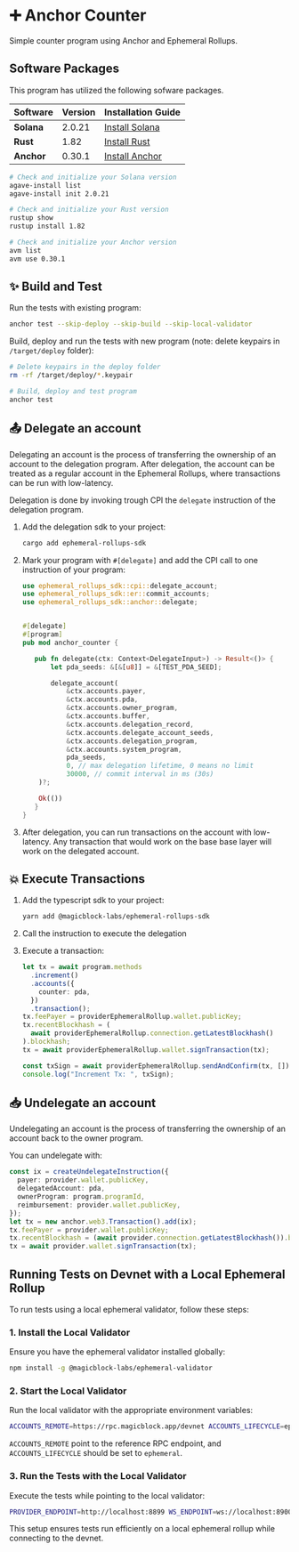 # ➕ Anchor Counter

Simple counter program using Anchor and Ephemeral Rollups.

## Software Packages

This program has utilized the following sofware packages.

| Software   | Version | Installation Guide                                              |
| ---------- | ------- | --------------------------------------------------------------- |
| **Solana** | 2.0.21  | [Install Solana](https://docs.anza.xyz/cli/install)             |
| **Rust**   | 1.82    | [Install Rust](https://www.rust-lang.org/tools/install)         |
| **Anchor** | 0.30.1  | [Install Anchor](https://www.anchor-lang.com/docs/installation) |

```sh
# Check and initialize your Solana version
agave-install list
agave-install init 2.0.21

# Check and initialize your Rust version
rustup show
rustup install 1.82

# Check and initialize your Anchor version
avm list
avm use 0.30.1
```

## ✨ Build and Test

Run the tests with existing program:

```bash
anchor test --skip-deploy --skip-build --skip-local-validator
```

Build, deploy and run the tests with new program (note: delete keypairs in `/target/deploy` folder):

```bash
# Delete keypairs in the deploy folder
rm -rf /target/deploy/*.keypair

# Build, deploy and test program
anchor test
```

## 📤 Delegate an account

Delegating an account is the process of transferring the ownership of an account to the delegation program.
After delegation, the account can be treated as a regular account in the Ephemeral Rollups, where transactions can be run with low-latency.

Delegation is done by invoking trough CPI the `delegate` instruction of the delegation program.

1. Add the delegation sdk to your project:

   ```bash
   cargo add ephemeral-rollups-sdk
   ```

2. Mark your program with `#[delegate]` and add the CPI call to one instruction of your program:

   ```rust
   use ephemeral_rollups_sdk::cpi::delegate_account;
   use ephemeral_rollups_sdk::er::commit_accounts;
   use ephemeral_rollups_sdk::anchor::delegate;


   #[delegate]
   #[program]
   pub mod anchor_counter {

      pub fn delegate(ctx: Context<DelegateInput>) -> Result<()> {
          let pda_seeds: &[&[u8]] = &[TEST_PDA_SEED];

          delegate_account(
              &ctx.accounts.payer,
              &ctx.accounts.pda,
              &ctx.accounts.owner_program,
              &ctx.accounts.buffer,
              &ctx.accounts.delegation_record,
              &ctx.accounts.delegate_account_seeds,
              &ctx.accounts.delegation_program,
              &ctx.accounts.system_program,
              pda_seeds,
              0, // max delegation lifetime, 0 means no limit
              30000, // commit interval in ms (30s)
       )?;

       Ok(())
      }
   }
   ```

3. After delegation, you can run transactions on the account with low-latency. Any transaction that would work on the base base layer will work on the delegated account.

## 💥 Execute Transactions

1. Add the typescript sdk to your project:

   ```bash
   yarn add @magicblock-labs/ephemeral-rollups-sdk
   ```

2. Call the instruction to execute the delegation
3. Execute a transaction:

   ```typescript
   let tx = await program.methods
     .increment()
     .accounts({
       counter: pda,
     })
     .transaction();
   tx.feePayer = providerEphemeralRollup.wallet.publicKey;
   tx.recentBlockhash = (
     await providerEphemeralRollup.connection.getLatestBlockhash()
   ).blockhash;
   tx = await providerEphemeralRollup.wallet.signTransaction(tx);

   const txSign = await providerEphemeralRollup.sendAndConfirm(tx, []);
   console.log("Increment Tx: ", txSign);
   ```

## 📥 Undelegate an account

Undelegating an account is the process of transferring the ownership of an account back to the owner program.

You can undelegate with:

```typescript
const ix = createUndelegateInstruction({
  payer: provider.wallet.publicKey,
  delegatedAccount: pda,
  ownerProgram: program.programId,
  reimbursement: provider.wallet.publicKey,
});
let tx = new anchor.web3.Transaction().add(ix);
tx.feePayer = provider.wallet.publicKey;
tx.recentBlockhash = (await provider.connection.getLatestBlockhash()).blockhash;
tx = await provider.wallet.signTransaction(tx);
```

## Running Tests on Devnet with a Local Ephemeral Rollup

To run tests using a local ephemeral validator, follow these steps:

### 1. Install the Local Validator

Ensure you have the ephemeral validator installed globally:

```bash
npm install -g @magicblock-labs/ephemeral-validator
```

### 2. Start the Local Validator

Run the local validator with the appropriate environment variables:

```bash
ACCOUNTS_REMOTE=https://rpc.magicblock.app/devnet ACCOUNTS_LIFECYCLE=ephemeral ephemeral-validator
```

`ACCOUNTS_REMOTE` point to the reference RPC endpoint, and `ACCOUNTS_LIFECYCLE` should be set to `ephemeral`.

### 3. Run the Tests with the Local Validator

Execute the tests while pointing to the local validator:

```bash
PROVIDER_ENDPOINT=http://localhost:8899 WS_ENDPOINT=ws://localhost:8900 anchor test --skip-build --skip-deploy --skip-local-validator
```

This setup ensures tests run efficiently on a local ephemeral rollup while connecting to the devnet.
